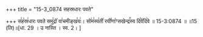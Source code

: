 +++
title = "15-3_0874 सहस्रधारः पवते"

+++
स꣣ह꣡स्र꣢धारः पवते समु꣣द्रो꣡ वा꣢चमीङ्ख꣣यः꣢। सो꣢म꣣स्प꣡ती꣢ रयी꣣णा꣡ꣳसखेन्द्र꣢꣯स्य दि꣣वे꣡दि꣢वे ॥ 15-3:0874 ॥ ॥15 (लि)॥[धा. 29 । उ नास्ति । स्व. 2। ]